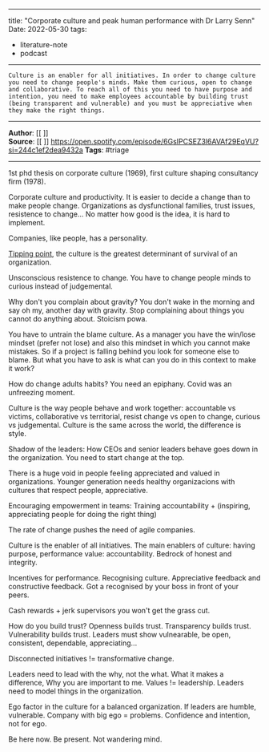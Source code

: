 
---
title: "Corporate culture and peak human performance with Dr Larry Senn"
Date: 2022-05-30
tags: 
- literature-note 
- podcast
---

```
Culture is an enabler for all initiatives. In order to change culture you need to change people's minds. Make them curious, open to change and collaborative. To reach all of this you need to have purpose and intention, you need to make employees accountable by building trust (being transparent and vulnerable) and you must be appreciative when they make the right things.

```

***
**Author**: [[ ]]  
**Source**: [[ ]]  https://open.spotify.com/episode/6GsIPCSEZ3l6AVAf29EqVU?si=244c1ef2dea9432a
**Tags**:  #triage
***

1st phd thesis on corporate culture (1969), first culture shaping consultancy firm (1978). 

Corporate culture and productivity. It is easier to decide a change than to make people change.
Organizations as dysfunctional families, trust issues, resistence to change... No matter how good is the idea, it is hard to implement.

Companies, like people, has a personality. 

[Tipping point](https://www.thoughtco.com/malcolm-gladwell-tipping-point-theory-3026765), the culture is the greatest determinant of survival of an organization. 

Unsconscious resistence to change. You have to change people minds to curious instead of judgemental. 

Why don't you complain about gravity? You don't wake in the morning and say oh my, another day with gravity. Stop complaining about things you cannot do anything about. Stoicism powa.

You have to untrain the blame culture. As a manager you have the win/lose mindset (prefer not lose) and also this mindset in which you cannot make mistakes. So if a project is falling behind you look for someone else to blame. But what you have to ask is what can you do in this context to make it work?

How do change adults habits? You need an epiphany. Covid was an unfreezing moment. 

Culture is the way people behave and work together: accountable vs victims, collaborative vs territorial, resist change vs open to change, curious vs judgemental.  Culture is the same across the world, the difference is style. 

Shadow of the leaders: How CEOs and senior leaders behave goes down in the organization. You need to start change at the top.

There is a huge void in people feeling appreciated and valued in organizations. Younger generation needs healthy organizacions with cultures that respect people, appreciative. 

Encouraging empowerment in teams: Training accountability + (inspiring, appreciating people for doing the right thing)

The rate of change pushes the need of agile companies. 

Culture is the enabler of all initiatives. The main enablers of culture: having purpose, performance value: accountability. Bedrock of honest and integrity. 

Incentives for performance.  Recognising culture. Appreciative feedback and constructive feedback. Got a recognised by your boss in front of your peers. 

Cash rewards + jerk supervisors you won't get the grass cut. 

How do you build trust? Openness builds trust. Transparency builds trust. Vulnerability builds trust.  Leaders must show vulnearable, be open, consistent, dependable, appreciating...

Disconnected initiatives != transformative change. 

Leaders need to lead with the why, not the what. What it makes a difference, Why you are important to me. Values != leadership. Leaders need to model things in the organization. 

Ego factor in the culture for a balanced organization. If leaders are humble, vulnerable. Company with big ego = problems. Confidence and intention, not for ego. 

Be here now. Be present. Not wandering mind. 